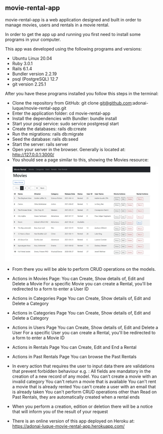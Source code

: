## movie-rental-app

movie-rental-app is a web application designed and built in order to manage movies, users and rentals in a movie rental.

In order to get the app up and running you first need to install some programs in your computer.

This app was developed using the following programs and versions:
* Ubuntu Linux 20.04
* Ruby 3.0.1
* Rails 6.1.4
* Bundler version 2.2.19
* psql (PostgreSQL) 12.7
* git version 2.25.1

After you have these programs installed you follow this steps in the terminal:
* Clone the repository from GitHub: git clone git@github.com:adonai-luque/movie-rental-app.git
* Enter the application folder: cd movie-rental-app
* Install the dependencies with Bundler: bundle install
* Start your psql service: sudo service postgresql start
* Create the databases: rails db:create
* Run the migrations: rails db:migrate
* Seed the database: rails db:seed
* Start the server: rails server
* Open your server in the browser. Generally is located at: http://127.0.0.1:3000/
* You should see a page similar to this, showing the Movies resource:

![Initial Page - Movies Page](screen-capture.jpg)

* From there you will be able to perform CRUD operations on the models.
* Actions in Movies Page:
  You can Create, Show details of, Edit and Delete a Movie
  For a specific Movie you can create a Rental, you'll be redirected to a form to enter a User ID
* Actions in Categories Page
  You can Create, Show details of, Edit and Delete a Category
* Actions in Categories Page
  You can Create, Show details of, Edit and Delete a Category
* Actions in Users Page
  You can Create, Show details of, Edit and Delete a User
  For a specific User you can create a Rental, you'll be redirected to a form to enter a Movie ID
* Actions in Rentals Page
  You can Create, Edit and End a Rental
* Actions in Past Rentals Page
  You can browse the Past Rentals
* In every action that requires the user to input data there are validations that prevent forbidden behaviour e.g. :
  All fields are mandatory in the creation of a new record of any model.
  You can't create a movie with an invalid category
  You can't return a movie that is available
  You can't rent a movie that is already rented
  You can't create a user with an email that is already taken
  You can't perform CRUD operations other than Read on Past Rentals, they are automatically created when a rental ends
* When you perform a creation, edition or deletion there will be a notice that will inform you of the result of your request

* There is an online version of this app deployed on Heroku at: https://adonai-luque-movie-rental-app.herokuapp.com/
